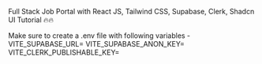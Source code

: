 Full Stack Job Portal with React JS, Tailwind CSS, Supabase, Clerk, Shadcn UI Tutorial 🔥🔥

Make sure to create a .env file with following variables -
VITE_SUPABASE_URL=
VITE_SUPABASE_ANON_KEY=
VITE_CLERK_PUBLISHABLE_KEY=
